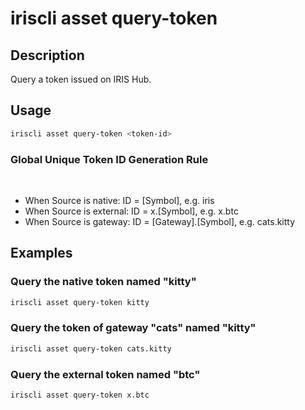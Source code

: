 # iriscli asset query-token

## Description

Query a token issued on IRIS Hub.

## Usage

```bash
iriscli asset query-token <token-id>
```

### Global Unique Token ID Generation Rule
    
- When Source is native: ID = [Symbol], e.g. iris
    
- When Source is external: ID = x.[Symbol], e.g. x.btc
    
- When Source is gateway: ID = [Gateway].[Symbol], e.g. cats.kitty

## Examples

### Query the native token named "kitty"

```bash
iriscli asset query-token kitty
```

### Query the token of gateway "cats" named "kitty"

```bash
iriscli asset query-token cats.kitty
```

### Query the external token named "btc"

```bash
iriscli asset query-token x.btc
```